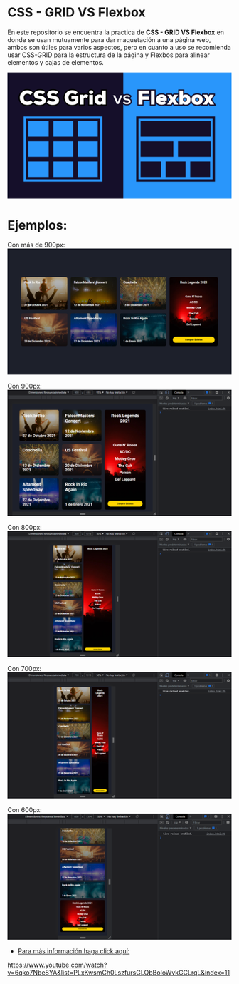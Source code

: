 # CSS - GRID VS Flexbox

En este repositorio se encuentra la practica de **CSS - GRID VS Flexbox** en donde se usan mutuamente para dar maquetación a una página web, ambos son útiles para varios aspectos, pero en cuanto a uso se recomienda usar CSS-GRID para la estructura de la página y Flexbos para alinear elementos y cajas de elementos.

![Imagen que dice Flexbox VS CSS - GRID](https://github.com/JesielPalacios/css-grid_vs_flexbox/blob/main/img/thumb.png)

# Ejemplos:

Con más de 900px:
![Imágen de cómo se ve cuando tiene más de 900px en la pantalla](https://github.com/JesielPalacios/css-grid_vs_flexbox/blob/main/img/%2B900.png)

Con 900px:
![Imágen de cómo se ve cuando tienen 900px en la pantalla](https://github.com/JesielPalacios/css-grid_vs_flexbox/blob/main/img/900.png)

Con 800px:
![Imágen de cómo se ve cuando tienen 800px en la pantalla](https://github.com/JesielPalacios/css-grid_vs_flexbox/blob/main/img/800.png)

Con 700px:
![Imágen de cómo se ve cuando tienen 700px en la pantalla](https://github.com/JesielPalacios/css-grid_vs_flexbox/blob/main/img/700.png)

Con 600px:
![Imágen de cómo se ve cuando tienen 600px en la pantalla](https://github.com/JesielPalacios/css-grid_vs_flexbox/blob/main/img/600.png)

* [Para más información haga click aquí:][website] 

[website]: https://www.youtube.com/watch?v=6qko7Nbe8YA&list=PLxKwsmCh0LszfursGLQbBoIoWvkGCLrqL&index=11
https://www.youtube.com/watch?v=6qko7Nbe8YA&list=PLxKwsmCh0LszfursGLQbBoIoWvkGCLrqL&index=11
